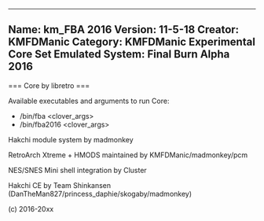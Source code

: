 -----------------------
Name: km_FBA 2016
Version: 11-5-18
Creator: KMFDManic
Category: KMFDManic Experimental Core Set
Emulated System: Final Burn Alpha 2016
-----------------------
=== Core by libretro ===

Available executables and arguments to run Core:
- /bin/fba <rom> <clover_args>
- /bin/fba2016 <rom> <clover_args>

Hakchi module system by madmonkey

RetroArch Xtreme + HMODS maintained by KMFDManic/madmonkey/pcm

NES/SNES Mini shell integration by Cluster

Hakchi CE by Team Shinkansen (DanTheMan827/princess_daphie/skogaby/madmonkey)

(c) 2016-20xx
